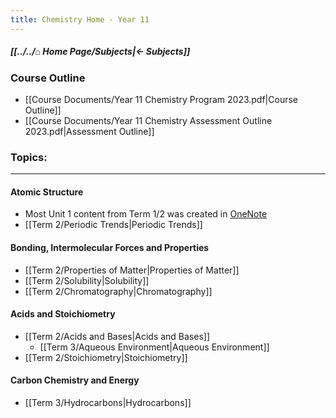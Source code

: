 ```yaml
---
title: Chemistry Home - Year 11
---
```


##### [[../../⌂ Home Page/Subjects|← Subjects]]

### Course Outline
- [[Course Documents/Year 11 Chemistry Program 2023.pdf|Course Outline]]
- [[Course Documents/Year 11 Chemistry Assessment Outline 2023.pdf|Assessment Outline]]

### Topics:
---
#### Atomic Structure
- Most Unit 1 content from Term 1/2 was created in [OneNote](https://educationwaeduau-my.sharepoint.com/personal/ajay_bisnath_student_education_wa_edu_au/_layouts/OneNote.aspx?id=%2Fpersonal%2Fajay_bisnath_student_education_wa_edu_au%2FDocuments%2F2023%20Notes&wd=target%28Bajay%20Bapproved%20Notes%2FChemistry%20%F0%9F%A7%AA.one%7C44C03AFB-DBA4-40D6-9A57-FB2EBA28539B%2F%29)
- [[Term 2/Periodic Trends|Periodic Trends]]

#### Bonding, Intermolecular Forces and Properties
- [[Term 2/Properties of Matter|Properties of Matter]]
- [[Term 2/Solubility|Solubility]]
- [[Term 2/Chromatography|Chromatography]]

#### Acids and Stoichiometry
- [[Term 2/Acids and Bases|Acids and Bases]]
	- [[Term 3/Aqueous Environment|Aqueous Environment]]
- [[Term 2/Stoichiometry|Stoichiometry]]

#### Carbon Chemistry and Energy
- [[Term 3/Hydrocarbons|Hydrocarbons]]